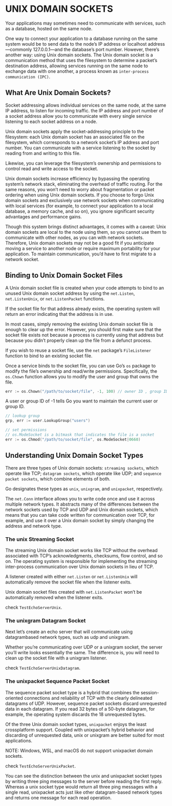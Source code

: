 # UNIX DOMAIN SOCKETS

Your applications may sometimes need to communicate with services, such as a database, hosted on the same node.

One way to connect your application to a database running on the same system would be to send data to the node’s IP address or localhost address—commonly 127.0.0.1—and the database’s port number. However, there’s another way: using Unix domain sockets. The Unix domain socket is a communication method that uses the filesystem to determine a packet’s destination address, allowing services running on the same node to exchange data with one another, a process known as `inter-process communication (IPC)`.

## What Are Unix Domain Sockets?

Socket addressing allows individual services on the same node, at the same IP address, to listen for incoming traffic. the IP address and port number of a socket address allow you to communicate with every single service listening to each socket address on a node.

Unix domain sockets apply the socket-addressing principle to the filesystem: each Unix domain socket has an associated file on the filesystem, which corresponds to a network socket’s IP address and port number. You can communicate with a service listening to the socket by reading from and writing to this file.

Likewise, you can leverage the filesystem’s ownership and permissions to control read and write access to the socket. 

Unix domain sockets increase efficiency by bypassing the operating system’s network stack, eliminating the overhead of traffic routing. For the same reasons, you won’t need to worry about fragmentation or packet ordering when using Unix domain sockets. If you choose to forgo Unix domain sockets and exclusively use network sockets when communicating with local services (for example, to connect your application to a local database, a memory cache, and so on), you ignore significant security advantages and performance gains.

Though this system brings distinct advantages, it comes with a caveat: Unix domain sockets are local to the node using them, so you cannot use them to communicate with other nodes, as you can with network sockets. Therefore, Unix domain sockets may not be a good fit if you anticipate moving a service to another node or require maximum portability for your application. To maintain communication, you’d have to first migrate to a network socket.

## Binding to Unix Domain Socket Files

A Unix domain socket file is created when your code attempts to bind to an unused Unix domain socket address by using the `net.Listen`, `net.ListenUnix`, or `net.ListenPacket` functions.

If the socket file for that address already exists, the operating system will return an error indicating that the address is in use.

In most cases, simply removing the existing Unix domain socket file is enough to clear up the error. However, you should first make sure that the socket file exists not because a process is currently using that address but because you didn’t properly clean up the file from a defunct process.

If you wish to reuse a socket file, use the `net` package’s `FileListener` function to bind to an existing socket file.

Once a service binds to the socket file, you can use Go’s `os` package to modify the file’s ownership and read/write permissions. Specifically, the `os.Chown` function allows you to modify the user and group that owns the file.

```go
err := os.Chown("/path/to/socket/file", -1, 100) // owner ID , group ID
```

A user or group ID of -1 tells Go you want to maintain the current user or group ID.

```go
// lookup group
grp, err := user.LookupGroup("users")
```

```go
// set permissions 
// os.ModeSocket is a bitmask that indicates the file is a socket
err := os.Chmod("/path/to/socket/file", os.ModeSocket|0660)
```

## Understanding Unix Domain Socket Types
There are three types of Unix domain sockets: `streaming sockets`, which operate like TCP; `datagram sockets`, which operate like UDP; and `sequence packet sockets`, which combine elements of both.

Go designates these types as `unix`, `unixgram`, and `unixpacket`, respectively.

The `net.Conn` interface allows you to write code once and use it across multiple network types. It abstracts many of the differences between the network sockets used by TCP and UDP and Unix domain sockets, which means that you can take code written for communication over TCP, for example, and use it over a Unix domain socket by simply changing the address and network type.

### The unix Streaming Socket

The streaming Unix domain socket works like TCP without the overhead associated with TCP’s acknowledgments, checksums, flow control, and so on. The operating system is responsible for implementing the streaming inter-process communication over Unix domain sockets in lieu of TCP.

A listener created with either `net.Listen` or `net.ListenUnix` will automatically remove the socket file when the listener exits.

Unix domain socket files created with `net.ListenPacket` won’t be automatically removed when the listener exits.

check `TestEchoServerUnix`.

### The unixgram Datagram Socket

Next let’s create an echo server that will communicate using datagrambased network types, such as udp and unixgram. 

Whether you’re communicating over UDP or a unixgram socket, the server you’ll write looks essentially the same. The difference is, you will need to clean up the socket file with a unixgram listener.


check `TestEchoServerUnixDatagram`.

### The unixpacket Sequence Packet Socket

The sequence packet socket type is a hybrid that combines the session-oriented connections and reliability of TCP with the clearly delineated datagrams of UDP. However, sequence packet sockets discard unrequested data in each datagram. If you read 32 bytes of a 50-byte datagram, for example, the operating system discards the 18 unrequested bytes.


Of the three Unix domain socket types, `unixpacket` enjoys the least crossplatform support. Coupled with unixpacket’s hybrid behavior and discarding of unrequested data, unix or unixgram are better suited for most applications.

NOTE: Windows, WSL, and macOS do not support unixpacket domain sockets.

check `TestEchoServerUnixPacket`.

You can see the distinction between the unix and unixpacket socket types by writing three ping messages to the server before reading the first reply. Whereas a unix socket type would return all three ping messages with a single read, unixpacket acts just like other datagram-based network types and returns one message for each read operation.

